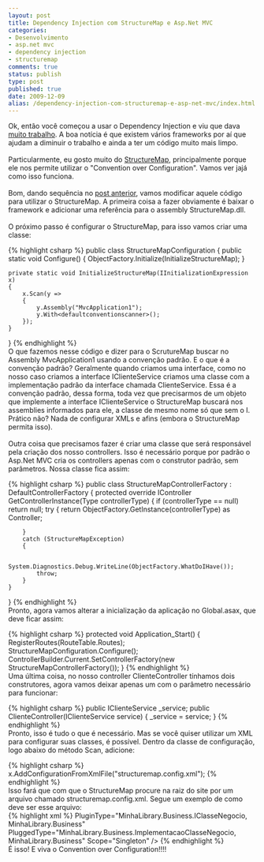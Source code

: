 ```yaml
---
layout: post
title: Dependency Injection com StructureMap e Asp.Net MVC
categories:
- Desenvolvimento
- asp.net mvc
- dependency injection
- structuremap
comments: true
status: publish
type: post
published: true
date: 2009-12-09
alias: /dependency-injection-com-structuremap-e-asp-net-mvc/index.html
---
```

Ok, então você começou a usar o Dependency Injection e viu que dava <a target="_self" href="/blog/2009/11/22/asp-net-mvc-e-o-padrao-dependency-injection/">muito trabalho</a>. A boa notícia é que existem vários frameworks por aí que ajudam a diminuir o trabalho e ainda a ter um código muito mais limpo.<br />
<br />
Particularmente, eu gosto muito do <a target="_blank" href="http://structuremap.sourceforge.net/Default.htm">StructureMap</a>, principalmente porque ele nos permite utilizar o "Convention over Configuration". Vamos ver jajá como isso funciona.<br />
<br />
Bom, dando sequência no <a href="/blog/2009/11/22/asp-net-mvc-e-o-padrao-dependency-injection/">post anterior</a>, vamos modificar aquele código para utilizar o StructureMap. A primeira coisa a fazer obviamente é baixar o framework e adicionar uma referência para o assembly StructureMap.dll.<br />
<br />
O próximo passo é configurar o StructureMap, para isso vamos criar uma classe:<br />

{% highlight csharp %}
public class StructureMapConfiguration
{
    public static void Configure()
    {
        ObjectFactory.Initialize(InitializeStructureMap);
    }

    private static void InitializeStructureMap(IInitializationExpression x)
    {
        x.Scan(y =>
        {
            y.Assembly("MvcApplication1");
            y.With<defaultconventionscanner>();
        });
    }
}
{% endhighlight %}
<br />
O que fazemos nesse código e dizer para o ScrutureMap buscar no Assembly MvcApplication1 usando a convenção padrão. E o que é a convenção padrão? Geralmente quando criamos uma interface, como no nosso caso criamos a interface IClienteService criamos uma classe com a implementação padrão da interface chamada ClienteService. Essa é a convenção padrão, dessa forma, toda vez que precisarmos de um objeto que implemente a interface IClienteService o StructureMap buscará nos assemblies informados para ele, a classe de mesmo nome só que sem o I. Prático não? Nada de configurar XMLs e afins (embora o StructureMap permita isso).<br />
<br />
Outra coisa que precisamos fazer é criar uma classe que será responsável pela criação dos nosso controllers. Isso é necessário porque por padrão o Asp.Net MVC cria os controllers apenas com o construtor padrão, sem parâmetros. Nossa classe fica assim:<br />

{% highlight csharp %}
public class StructureMapControllerFactory : DefaultControllerFactory
{
    protected override IController GetControllerInstance(Type controllerType)
    {
        if (controllerType == null) return null;
        try
        {
            return ObjectFactory.GetInstance(controllerType) as Controller;

        }
        catch (StructureMapException)
        {

            System.Diagnostics.Debug.WriteLine(ObjectFactory.WhatDoIHave());
            throw;
        }
    }
}
{% endhighlight %}
<br />
Pronto, agora vamos alterar a inicialização da aplicação no Global.asax, que deve ficar assim:<br />

{% highlight csharp %}
protected void Application_Start()
{
    RegisterRoutes(RouteTable.Routes);
    StructureMapConfiguration.Configure();
    ControllerBuilder.Current.SetControllerFactory(new
        StructureMapControllerFactory());
}
{% endhighlight %}
<br />
Uma última coisa, no nosso controller ClienteController tínhamos dois construtores, agora vamos deixar apenas um com o parâmetro necessário para funcionar:<br />

{% highlight csharp %}
public IClienteService _service;
public ClienteController(IClienteService service)
{
    _service = service;
}
{% endhighlight %}
<br />
Pronto, isso é tudo o que é necessário. Mas se você quiser utilizar um XML para configurar suas classes, é possível. Dentro da classe de configuração, logo abaixo do método Scan, adicione:<br />

{% highlight csharp %}
x.AddConfigurationFromXmlFile("structuremap.config.xml");
{% endhighlight %}
<br />
Isso fará que com que o StructureMap procure na raiz do site por um arquivo chamado structuremap.config.xml. Segue um exemplo de como deve ser esse arquivo:<br />
{% highlight xml %}
<structuremap mementostyle="Attribute">
  <defaultinstance>
    PluginType="MinhaLibrary.Business.IClasseNegocio, MinhaLibrary.Business"
    PluggedType="MinhaLibrary.Business.ImplementacaoClasseNegocio, MinhaLibrary.Business"
    Scope="Singleton" />
  </defaultinstance>
</structuremap>
{% endhighlight %}
<br />
É isso! E viva o Convention over Configuration!!!!

